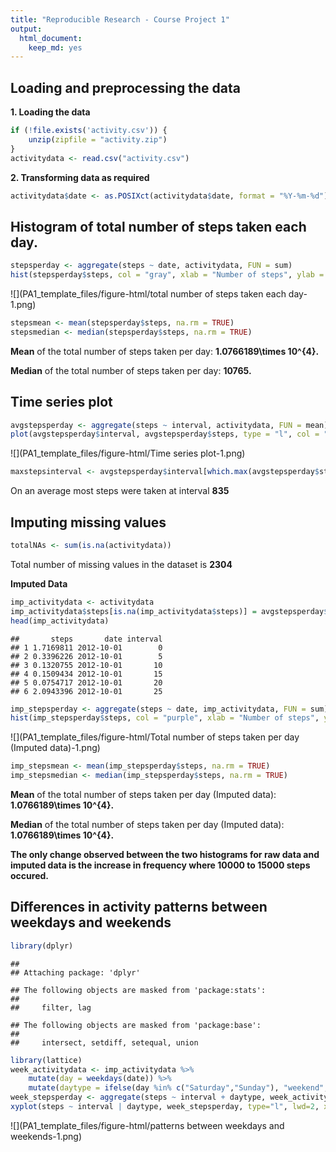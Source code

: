 ```yaml
---
title: "Reproducible Research - Course Project 1"
output:
  html_document: 
    keep_md: yes
---
```

## Loading and preprocessing the data

**1. Loading the data**


```r
if (!file.exists('activity.csv')) {
    unzip(zipfile = "activity.zip")
}
activitydata <- read.csv("activity.csv")
```

**2. Transforming data as required**

```r
activitydata$date <- as.POSIXct(activitydata$date, format = "%Y-%m-%d")
```

## Histogram of total number of steps taken each day.


```r
stepsperday <- aggregate(steps ~ date, activitydata, FUN = sum)
hist(stepsperday$steps, col = "gray", xlab = "Number of steps", ylab = "Frequency", main = "Total number of steps taken per day")
```

![](PA1_template_files/figure-html/total number of steps taken each day-1.png)<!-- -->

```r
stepsmean <- mean(stepsperday$steps, na.rm = TRUE)
stepsmedian <- median(stepsperday$steps, na.rm = TRUE)
```

**Mean** of the total number of steps taken per day: **1.0766189\times 10^{4}.**

**Median** of the total number of steps taken per day: **10765.**

## Time series plot


```r
avgstepsperday <- aggregate(steps ~ interval, activitydata, FUN = mean)
plot(avgstepsperday$interval, avgstepsperday$steps, type = "l", col = "Brown", lwd = 2, xlab = "5-minute intervals", ylab = "Average number of steps", main = "Average daily activity pattern")
```

![](PA1_template_files/figure-html/Time series plot-1.png)<!-- -->

```r
maxstepsinterval <- avgstepsperday$interval[which.max(avgstepsperday$steps)]
```

On an average most steps were taken at interval **835**


## Imputing missing values


```r
totalNAs <- sum(is.na(activitydata))
```

Total number of missing values in the dataset is **2304**

**Imputed Data**


```r
imp_activitydata <- activitydata
imp_activitydata$steps[is.na(imp_activitydata$steps)] = avgstepsperday$steps[match(avgstepsperday$interval, imp_activitydata$interval)]
head(imp_activitydata)
```

```
##       steps       date interval
## 1 1.7169811 2012-10-01        0
## 2 0.3396226 2012-10-01        5
## 3 0.1320755 2012-10-01       10
## 4 0.1509434 2012-10-01       15
## 5 0.0754717 2012-10-01       20
## 6 2.0943396 2012-10-01       25
```


```r
imp_stepsperday <- aggregate(steps ~ date, imp_activitydata, FUN = sum)
hist(imp_stepsperday$steps, col = "purple", xlab = "Number of steps", ylab = "Frequency", main = "Total number of steps taken per day (Imputed data)")
```

![](PA1_template_files/figure-html/Total number of steps taken per day (Imputed data)-1.png)<!-- -->

```r
imp_stepsmean <- mean(imp_stepsperday$steps, na.rm = TRUE)
imp_stepsmedian <- median(imp_stepsperday$steps, na.rm = TRUE)
```

**Mean** of the total number of steps taken per day (Imputed data): **1.0766189\times 10^{4}.**

**Median** of the total number of steps taken per day (Imputed data): **1.0766189\times 10^{4}.**


**The only change observed between the two histograms for raw data and imputed data is the increase in frequency where 10000 to 15000 steps occured.**


## Differences in activity patterns between weekdays and weekends


```r
library(dplyr)
```

```
## 
## Attaching package: 'dplyr'
```

```
## The following objects are masked from 'package:stats':
## 
##     filter, lag
```

```
## The following objects are masked from 'package:base':
## 
##     intersect, setdiff, setequal, union
```

```r
library(lattice)
week_activitydata <- imp_activitydata %>%
    mutate(day = weekdays(date)) %>%
    mutate(daytype = ifelse(day %in% c("Saturday","Sunday"), "weekend", "weekday"))
week_stepsperday <- aggregate(steps ~ interval + daytype, week_activitydata, FUN = mean)
xyplot(steps ~ interval | daytype, week_stepsperday, type="l", lwd=2, xlab="Interval", ylab="Number of steps", layout=c(1,2))
```

![](PA1_template_files/figure-html/patterns between weekdays and weekends-1.png)<!-- -->
